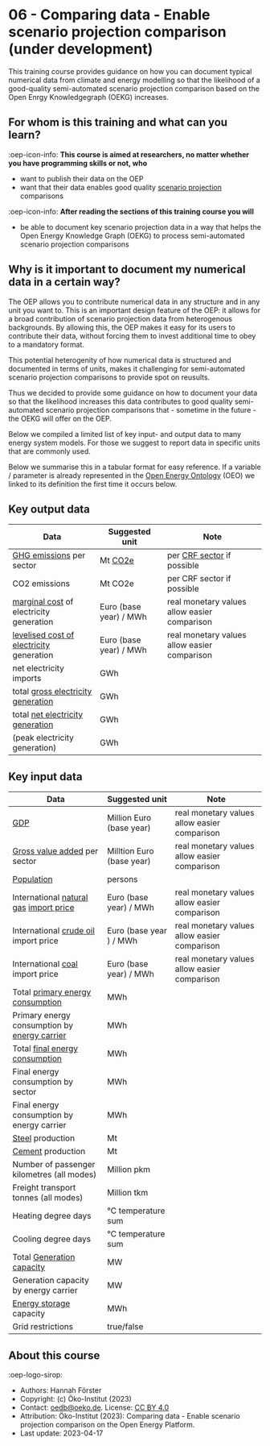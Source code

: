 # 06 - Comparing data - Enable scenario projection comparison (under development)

This training course provides guidance on how you can document typical numerical data from climate and energy modelling so
that the likelihood of a good-quality semi-automated scenario projection comparison based on the Open Enrgy Knowledgegraph (OEKG) increases.

## For whom is this training and what can you learn?

:oep-icon-info: **This course is aimed at researchers, no matter whether you have programming skills or not, who**

- want to publish their data on the OEP
- want that their data enables good quality [scenario projection](https://openenergy-platform.org/ontology/oeo/OEO_00010262) comparisons

:oep-icon-info: **After reading the sections of this training course you will**

- be able to document key scenario projection data in a way that helps the Open Energy Knowledge Graph (OEKG) to process semi-automated scenario projection comparisons

## Why is it important to document my numerical data in a certain way?

The OEP allows you to contribute numerical data in any structure and in any unit you want to. This is an important design feature of the OEP: it allows for a broad contribution of scenario projection data from heterogenous backgrounds. By allowing this, the OEP makes it easy for its users to contribute their data, without forcing them to invest additional time to obey to a mandatory format.

This potential heterogenity of how numerical data is structured and documented in terms of units, makes it challenging for semi-automated scenario projection comparisons to provide spot on reusults.

Thus we decided to provide some guidance on how to document your data so that the likelihood increases this data contributes to good quality semi-automated scenario projection comparisons that - sometime in the future - the OEKG will offer on the OEP.

Below we compiled a limited list of key input- and output data to many energy system models. For those we suggest to report data in specific units that are commonly used. 

Below we summarise this in a tabular format for easy reference. If a variable / parameter is already represented in the [Open Energy Ontology](https://openenergy-platform.org/ontology/) (OEO) we linked to its definition the first time it occurs below. 

## Key output data

|  Data |Suggested unit   | Note  |
|---|---|---|
|  [GHG emissions](https://openenergy-platform.org/ontology/oeo/OEO_00140082) per sector |Mt [CO2e](https://openenergy-platform.org/ontology/oeo/OEO_00140083)   |per [CRF sector](https://openenergy-platform.org/ontology/oeo/OEO_00010402) if possible|
| CO2 emissions  | Mt CO2e |  per CRF sector if possible |
| [marginal cost](https://openenergy-platform.org/ontology/oeo/OEO_00040008) of electricity generation    | Euro (base year) / MWh   | real monetary values allow easier comparison |
|[levelised cost of electricity](https://openenergy-platform.org/ontology/oeo/OEO_00020127) generation|Euro (base year) / MWh|real monetary values allow easier comparison|
|net electricity imports|GWh||
|total [gross electricity generation](https://openenergy-platform.org/ontology/oeo/OEO_00240012)|GWh||
|total [net electricity generation](https://openenergy-platform.org/ontology/oeo/OEO_00240013)|GWh||
|(peak electricity generation)|GWh||


## Key input data

|  Data |Suggested unit   | Note   |
|---|---|---|
|  [GDP](https://openenergy-platform.org/ontology/oeo/OEO_00140013) |Million Euro (base year)   |  real monetary values allow easier comparison |
|  [Gross value added](https://openenergy-platform.org/ontology/oeo/OEO_00140023) per sector | Milltion Euro (base year)  | real monetary values allow easier comparison  |
| [Population](https://openenergy-platform.org/ontology/oeo/OEO_00230013)  | persons   |   |
|  International [natural gas](https://openenergy-platform.org/ontology/oeo/OEO_00000292) [import price](https://openenergy-platform.org/ontology/oeo/OEO_00240036) | Euro (base year) / MWh   | real monetary values allow easier comparison  |
| International [crude oil](https://openenergy-platform.org/ontology/oeo/OEO_00000115) import price  | Euro (base year ) / MWh   | real monetary values allow easier comparison  |
| International [coal](https://openenergy-platform.org/ontology/oeo/OEO_00000088) import price   | Euro (base year) / MWh  | real monetary values allow easier comparison  |
|Total [primary energy consumption](https://openenergy-platform.org/ontology/oeo/OEO_00050018)|MWh||
|Primary energy consumption by [energy carrier](https://openenergy-platform.org/ontology/oeo/OEO_00020039)|MWh||
|Total [final energy consumption](https://openenergy-platform.org/ontology/oeo/OEO_00050016)|MWh||
|Final energy consumption by sector|MWh||
|Final energy consumption by energy carrier|MWh||
|[Steel](https://openenergy-platform.org/ontology/oeo/OEO_00240034) production|Mt||
|[Cement](https://openenergy-platform.org/ontology/oeo/OEO_00240029) production|Mt||
|Number of passenger kilometres (all modes)|Million pkm||
|Freight transport tonnes (all modes)|Million tkm||
|Heating degree days|°C temperature sum||
|Cooling degree days|°C temperature sum||
|Total [Generation capacity](https://openenergy-platform.org/ontology/oeo/OEO_00010257)|MW||
|Generation capacity by energy carrier|MW||
|[Energy storage](https://openenergy-platform.org/ontology/oeo/OEO_00000159) capacity|MWh||
|Grid restrictions|true/false||









## About this course

:oep-logo-sirop:

- Authors: Hannah Förster
- Copyright: (c) Öko-Institut (2023)
- Contact: oedb@oeko.de. License: [CC BY 4.0](https://creativecommons.org/licenses/by/4.0/deed.en)
- Attribution: Öko-Institut (2023): Comparing data - Enable scenario projection comparison on the Open Energy Platform. 
- Last update: 2023-04-17
